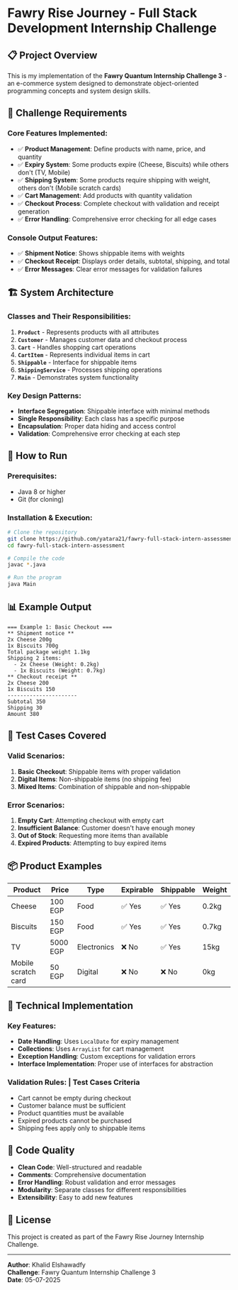 # Fawry Rise Journey - Full Stack Development Internship Challenge

## 📋 Project Overview

This is my implementation of the **Fawry Quantum Internship Challenge 3** - an e-commerce system designed to demonstrate object-oriented programming concepts and system design skills.

## 🎯 Challenge Requirements

### Core Features Implemented:
- ✅ **Product Management**: Define products with name, price, and quantity
- ✅ **Expiry System**: Some products expire (Cheese, Biscuits) while others don't (TV, Mobile)
- ✅ **Shipping System**: Some products require shipping with weight, others don't (Mobile scratch cards)
- ✅ **Cart Management**: Add products with quantity validation
- ✅ **Checkout Process**: Complete checkout with validation and receipt generation
- ✅ **Error Handling**: Comprehensive error checking for all edge cases

### Console Output Features:
- ✅ **Shipment Notice**: Shows shippable items with weights
- ✅ **Checkout Receipt**: Displays order details, subtotal, shipping, and total
- ✅ **Error Messages**: Clear error messages for validation failures

## 🏗️ System Architecture

### Classes and Their Responsibilities:

1. **`Product`** - Represents products with all attributes
2. **`Customer`** - Manages customer data and checkout process
3. **`Cart`** - Handles shopping cart operations
4. **`CartItem`** - Represents individual items in cart
5. **`Shippable`** - Interface for shippable items
6. **`ShippingService`** - Processes shipping operations
7. **`Main`** - Demonstrates system functionality

### Key Design Patterns:
- **Interface Segregation**: Shippable interface with minimal methods
- **Single Responsibility**: Each class has a specific purpose
- **Encapsulation**: Proper data hiding and access control
- **Validation**: Comprehensive error checking at each step

## 🚀 How to Run

### Prerequisites:
- Java 8 or higher
- Git (for cloning)

### Installation & Execution:
```bash
# Clone the repository
git clone https://github.com/yatara21/fawry-full-stack-intern-assessment
cd fawry-full-stack-intern-assessment

# Compile the code
javac *.java

# Run the program
java Main
```

## 📊 Example Output

```
=== Example 1: Basic Checkout ===
** Shipment notice **
2x Cheese 200g
1x Biscuits 700g
Total package weight 1.1kg
Shipping 2 items:
  - 2x Cheese (Weight: 0.2kg)
  - 1x Biscuits (Weight: 0.7kg)
** Checkout receipt **
2x Cheese 200
1x Biscuits 150
----------------------
Subtotal 350
Shipping 30
Amount 380
```

## 🧪 Test Cases Covered

### Valid Scenarios:
1. **Basic Checkout**: Shippable items with proper validation
2. **Digital Items**: Non-shippable items (no shipping fee)
3. **Mixed Items**: Combination of shippable and non-shippable

### Error Scenarios:
1. **Empty Cart**: Attempting checkout with empty cart
2. **Insufficient Balance**: Customer doesn't have enough money
3. **Out of Stock**: Requesting more items than available
4. **Expired Products**: Attempting to buy expired items

## 📦 Product Examples

| Product | Price | Type | Expirable | Shippable | Weight |
|---------|-------|------|-----------|-----------|---------|
| Cheese | 100 EGP | Food | ✅ Yes | ✅ Yes | 0.2kg |
| Biscuits | 150 EGP | Food | ✅ Yes | ✅ Yes | 0.7kg |
| TV | 5000 EGP | Electronics | ❌ No | ✅ Yes | 15kg |
| Mobile scratch card | 50 EGP | Digital | ❌ No | ❌ No | 0kg |

## 🔧 Technical Implementation

### Key Features:
- **Date Handling**: Uses `LocalDate` for expiry management
- **Collections**: Uses `ArrayList` for cart management
- **Exception Handling**: Custom exceptions for validation errors
- **Interface Implementation**: Proper use of interfaces for abstraction

### Validation Rules: | Test Cases Criteria
- Cart cannot be empty during checkout
- Customer balance must be sufficient
- Product quantities must be available
- Expired products cannot be purchased
- Shipping fees apply only to shippable items

## 📝 Code Quality

- **Clean Code**: Well-structured and readable
- **Comments**: Comprehensive documentation
- **Error Handling**: Robust validation and error messages
- **Modularity**: Separate classes for different responsibilities
- **Extensibility**: Easy to add new features



## 📄 License

This project is created as part of the Fawry Rise Journey Internship Challenge.

---

**Author**: Khalid Elshawadfy  
**Challenge**: Fawry Quantum Internship Challenge 3  
**Date**: 05-07-2025 